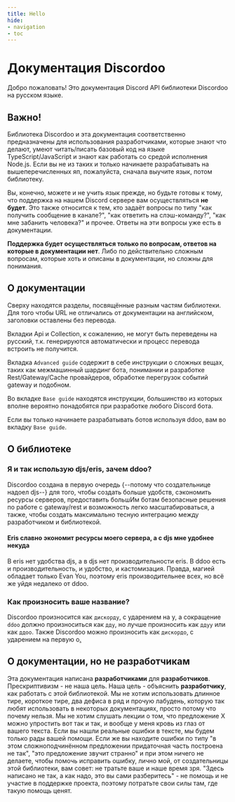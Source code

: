 ```yaml
---
title: Hello
hide:
- navigation
- toc
---
```


# Документация Discordoo
Добро пожаловать! Это документация Discord API библиотеки Discordoo на русском языке.

## **Важно!**
Библиотека Discordoo и эта документация соответственно предназначены для использования разработчиками, которые знают что делают, умеют читать/писать базовый код на языке TypeScript/JavaScript и знают как работать со средой исполнения Node.js. 
Если вы не из таких и только начинаете разрабатывать на вышеперечисленных яп, пожалуйста, сначала выучите язык, потом библиотеку.

Вы, конечно, можете и не учить язык прежде, но будьте готовы к тому, что поддержка на нашем Discord сервере вам осуществляться **не будет**. 
Это также относится к тем, кто задаёт вопросы по типу "как получить сообщение в канале?", "как ответить на слэш-команду?", "как мне забанить человека?" и прочее. Ответы на эти вопросы уже есть в документации. 

**Поддержка будет осуществляться только по вопросам, ответов на которые в документации нет**. 
Либо по действительно сложным вопросам, которые хоть и описаны в документации, но сложны для понимания. 

## О документации
Сверху находятся разделы, посвящённые разным частям библиотеки. Для того чтобы URL не отличались от документации на английском, заголовки оставлены без перевода. 

Вкладки Api и Collection, к сожалению, не могут быть переведены на русский, т.к. генерируются автоматически и процесс перевода встроить не получится.

Вкладка `Advanced guide` содержит в себе инструкции о сложных вещах, таких как межмашинный шардинг бота, понимании и разработке Rest/Gateway/Cache провайдеров, обработке перегрузок событий gateway и подобном.

Во вкладке `Base guide` находятся инструкции, большинство из которых вполне вероятно понадобятся при разработке любого Discord бота.

Если вы только начинаете разрабатывать ботов используя ddoo, вам во вкладку `Base guide`.

## О библиотеке
### Я и так использую djs/eris, зачем ddoo?
Discordoo создана в первую очередь {--потому что создательнице надоел djs--} для того, чтобы создать больше удобств,
сэкономить ресурсы серверов, предоставить большИм ботам безопасные решения по работе с gateway/rest и возможность легко масштабироваться, а также, чтобы создать максимально тесную интеграцию между разработчиком и библиотекой.

#### Eris славно экономит ресурсы моего сервера, а с djs мне удобнее некуда
В eris нет удобства djs, а в djs нет производительности eris. В ddoo есть и производительность, и удобство, и кастомизация. 
Правда, магией обладает только Evan You, поэтому eris производительнее всех, но всё же уйдя недалеко от ddoo.

### Как произносить ваше название?
Discordoo произносится как `дискорду`, с ударением на у, а сокращение `ddoo` должно произноситься как `дду`, но лучше произносить как `ддуу` или как `ддоо`.
Также Discordoo можно произносить как `дискордо`, с ударением на первую о[.](https://www.youtube.com/watch?v=SLTqXW_Gvb0)

## О документации, но не разработчикам
Эта документация написана **разработчиками** для **разработчиков**. Прескриптивизм - не наша цель. Наша цель - объяснить **разработчику**, как работать с этой библиотекой. Мы не хотим использовать длинное тире, короткое тире, два дефиса в ряд и прочую лабудень, которую так любят использовать в некоторых документациях, просто потому что почему нельзя. Мы не хотим слушать лекции о том, что предложение X можно упростить вот так и так, и вообще у меня кровь из глаз от вашего текста. Если вы нашли реальные ошибки в тексте, мы будем только рады вашей помощи. Если же вы находите ошибки по типу "в этом сложноподчинённом предложении придаточная часть построена не так", "это предложение звучит странно" и при этом ничего не делаете, чтобы помочь исправить ошибку, лично мой, от создательницы этой библиотеки, вам совет: не тратьте ваше и наше время зря. "Здесь написано не так, а как надо, это вы сами разберитесь" - не помощь и не участие в поддержке проекта, поэтому потратьте свои силы там, где такую помощь ценят.
